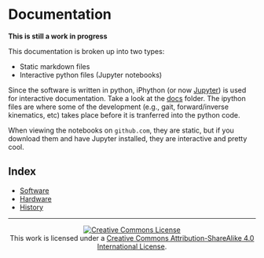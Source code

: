 # Documentation

**This is still a work in progress**

This documentation is broken up into two types:

- Static markdown files
- Interactive python files (Jupyter notebooks)

Since the software is written in python, iPhython (or now
[Jupyter](http://jupyter.org/)) is used for interactive documentation. Take a
look at the [docs](https://github.com/walchko/WalkingEye/tree/master/docs/ipython)
folder. The ipython files are where some of the development (e.g., gait,
forward/inverse kinematics, etc) takes place before it is tranferred into the
python code.

When viewing the notebooks on `github.com`, they are static, but if you download
them and have Jupyter installed, they are interactive and pretty cool.

## Index

- [Software](./software.md)
- [Hardware](./bom.md)
- [History](./history.md)


---

<p align="center">
	<a rel="license" href="http://creativecommons.org/licenses/by-sa/4.0/">
		<img alt="Creative Commons License"  src="https://i.creativecommons.org/l/by-sa/4.0/88x31.png" />
	</a>
	<br />This work is licensed under a <a rel="license" href="http://creativecommons.org/licenses/by-sa/4.0/">Creative Commons Attribution-ShareAlike 4.0 International License</a>.
</p>

